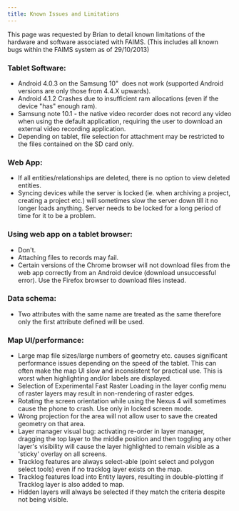 ```yaml
---
title: Known Issues and Limitations
---
```



This page was requested by Brian to detail known limitations of the
hardware and software associated with FAIMS. (This includes all known
bugs within the FAIMS system as of 29/10/2013)

### Tablet Software:

-   Android 4.0.3 on the Samsung 10"  does not work (supported Android
    versions are only those from 4.4.X upwards).
-   Android 4.1.2 Crashes due to insufficient ram allocations (even if
    the device "has" enough ram).
-   Samsung note 10.1 - the native video recorder does not record any
    video when using the default application, requiring the user to
    download an external video recording application.
-   Depending on tablet, file selection for attachment may be restricted
    to the files contained on the SD card only.

### Web App:

-   If all entities/relationships are deleted, there is no option to
    view deleted entities.
-   Syncing devices while the server is locked (ie. when archiving a
    project, creating a project etc.) will sometimes slow the server
    down till it no longer loads anything. Server needs to be locked for
    a long period of time for it to be a problem.


### Using web app on a tablet browser:

-   Don't. 
-   Attaching files to records may fail.
-   Certain versions of the Chrome browser will not download files from
    the web app correctly from an Android device (download unsuccessful
    error). Use the Firefox browser to download files instead.

### Data schema:

-   Two attributes with the same name are treated as the same therefore
    only the first attribute defined will be used.

### Map UI/performance:

-   Large map file sizes/large numbers of geometry etc. causes
    significant performance issues depending on the speed of the tablet.
    This can often make the map UI slow and inconsistent for practical
    use. This is worst when highlighting and/or labels are displayed.
-   Selection of Experimental Fast Raster Loading in the layer config
    menu of raster layers may result in non-rendering of raster edges.
-   Rotating the screen orientation while using the Nexus 4 will
    sometimes cause the phone to crash. Use only in locked screen mode.
-   Wrong projection for the area will not allow user to save the
    created geometry on that area.
-   Layer manager visual bug: activating re-order in layer manager,
    dragging the top layer to the middle position and then toggling any
    other layer's visibility will cause the layer highlighted to remain
    visible as a 'sticky' overlay on all screens.
-   Tracklog features are always select-able (point select and polygon
    select tools) even if no tracklog layer exists on the map.
-   Tracklog features load into Entity layers, resulting in
    double-plotting if Tracklog layer is also added to map.
-   Hidden layers will always be selected if they match the criteria
    despite not being visible.
